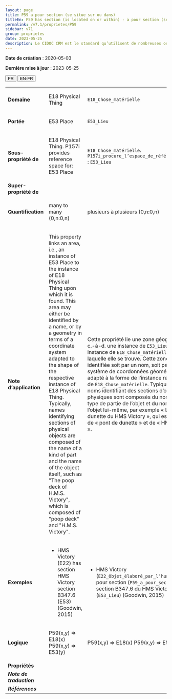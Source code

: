 ```yaml
---
layout: page
title: P59 a pour section (se situe sur ou dans)
titleEn: P59 has section (is located on or within) - a pour section (se situe sur ou dans)
permalink: /v7.1/proprietes/P59
sidebar: v71
group: proprietes
date: 2023-05-25
description: Le CIDOC CRM est le standard qu’utilisent de nombreuses organisations pour l’échange et l’intégration de jeux de données et de spécifications patrimoniales. Il est développé et maintenu à jour exclusivement en anglais par le CRM SIG, un sous-groupe du Conseil international des musées (ICOM). Ceci est une traduction officielle en français développée par la Traduction en français du CIDOC CRM, une initiative qui offre une version française à jour et accessible ouvertement et gratuitement du standard CIDOC CRM et en démocratise l'usage dans la communauté patrimoniale francophone. ------------ The CIDOC CRM is the standard used by many heritage organizations for the exchange and integration of museum collection datasets and specifications. It is developed and maintained exclusively in English by the CRM SIG, a subgroup of the International Council of Museums (ICOM). This is an official translation developed by the Traduction en français du CIDOC CRM, an initiative offering an open, up-to-date, and free French version of the CIDOC CRM standard, and democratizing its use in the francophone heritage community.
---
```


**Date de création** : 2020-05-03

**Dernière mise à jour** : 2023-05-25

<div class="lang-buttons">
 <button id="fr" class="activate">FR</button>
 <button id="en-fr">EN-FR</button>
</div>

<table>
<tbody>
<tr>
<td><strong>Domaine</strong></td>
<td class="en">
<p>E18 Physical Thing</p>
</td>
<td>
<p><code class="language-plaintext highlighter-rouge">E18_Chose_matérielle</code></p>
</td>
</tr>
<tr>
<td><strong>Portée</strong></td>
<td class="en">
<p>E53 Place</p>
</td>
<td>
<p><code class="language-plaintext highlighter-rouge">E53_Lieu</code></p>
</td>
</tr>
<tr>
<td><strong>Sous-propriété de</strong></td>
<td class="en">
<p>E18 Physical Thing. P157i provides reference space for: E53 Place</p>
</td>
<td>
<p><code class="language-plaintext highlighter-rouge">E18_Chose_matérielle</code>. <code class="language-plaintext highlighter-rouge">P157i_procure_l’espace_de_référence_pour</code> : <code class="language-plaintext highlighter-rouge">E53_Lieu</code></p>
</td>
</tr>
<tr>
<td><strong>Super-propriété de</strong></td>
<td class="en">
</td>
<td>
</td>
</tr>
<tr>
<td><strong>Quantification</strong></td>
<td class="en">
<p>many to many (0,n:0,n)</p>
</td>
<td>
<p>plusieurs à plusieurs (0,n:0,n)</p>
</td>
</tr>
<tr>
<td><strong>Note d’application</strong></td>
<td class="en">
<p>This property links an area, i.e., an instance of E53 Place to the instance of E18 Physical Thing upon which it is found. This area may either be identified by a name, or by a geometry in terms of a coordinate system adapted to the shape of the respective instance of E18 Physical Thing. Typically, names identifying sections of physical objects are composed of the name of a kind of part and the name of the object itself, such as "The poop deck of H.M.S. Victory", which is composed of "poop deck" and "H.M.S. Victory".</p>
</td>
<td>
<p>Cette propriété lie une zone géographique, c.-à-d. une instance de <code class="language-plaintext highlighter-rouge">E53_Lieu</code>, à une instance de <code class="language-plaintext highlighter-rouge">E18_Chose_matérielle</code> sur laquelle elle se trouve. Cette zone peut être identifiée soit par un nom, soit par un système de coordonnées géométriques adapté à la forme de l’instance respective de <code class="language-plaintext highlighter-rouge">E18_Chose_matérielle</code>. Typiquement, les noms identifiant des sections d’objets physiques sont composés du nom d’un type de partie de l’objet et du nom de l’objet lui-même, par exemple « Le pont de dunette du HMS Victory », qui est composé de « pont de dunette » et de « HMS Victory ».</p>
</td>
</tr>
<tr>
<td><strong>Exemples</strong></td>
<td class="en">
<ul>
<li><p>HMS Victory (E22) has section HMS Victory section B347.6 (E53) (Goodwin, 2015)</p>
</li>
</ul>
</td>
<td>
<ul>
<li><p>HMS Victory (<code class="language-plaintext highlighter-rouge">E22_Objet_élaboré_par_l’humain</code>) a pour section (<code class="language-plaintext highlighter-rouge">P59_a_pour_section</code>) la section B347.6 du HMS Victory (<code class="language-plaintext highlighter-rouge">E53_Lieu</code>) (Goodwin, 2015)</p>
</li>
</ul>
</td>
</tr>
<tr>
<td><strong>Logique</strong></td>
<td class="en">
<p>P59(x,y) ⇒ E18(x) P59(x,y) ⇒ E53(y)</p>
</td>
<td>
<p>P59(x,y) ⇒ E18(x) P59(x,y) ⇒ E53(y)</p>
</td>
</tr>
<tr>
<td><strong>Propriétés</strong></td>
<td class="en">
</td>
<td>
</td>
</tr>
<tr>
<td><strong><em>Note de traduction</em></strong></td>
<td colspan="2">
</td>
</tr>
<tr>
<td><strong><em>Références</em></strong></td>
<td colspan="2">
</td>
</tr>
</tbody>
</table>
